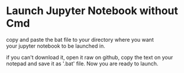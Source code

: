 # Launch Jupyter Notebook without Cmd

copy and paste the bat file to your directory where you want <br>
your jupyter notebook to be launched in. <br>


if you can't download it, open it raw on github, copy the text on your <br>
notepad and save it as '.bat' file. Now you are ready to launch. <br>
